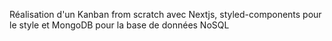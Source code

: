 Réalisation d'un Kanban from scratch avec Nextjs, styled-components pour le style et MongoDB pour la base de données NoSQL
